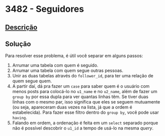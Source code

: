 # 3482 - Seguidores

## [Descrição](https://www.beecrowd.com.br/judge/pt/problems/view/3482)

## Solução

Para resolver esse problema, é útil você separar em alguns passos:

1. Arrumar uma tabela com quem é seguido.
2. Arrumar uma tabela com quem segue outras pessoas.
3. Unir as duas tabelas através do `follower_id`, para ter uma relação de quem segue quem.
4. A partir daí, dá pra fazer um `case` para saber quem é o usuário com menos posts para colocá-lo no `u1_name` e no `u2_name`, além de fazer um `group by` por essa dupla para ver quantas linhas têm. Se tiver duas linhas com o mesmo par, isso significa que eles se seguem mutuamente (ou seja, apareceram duas vezes na lista, já que a ordem é estabelecida). Para fazer esse filtro dentro do `group by`, você pode usar `having`.
5. Falando em ordem, a ordenação é feita em um `select` separado porque não é possível descobrir o `u1_id` a tempo de usá-lo na mesma _query_.